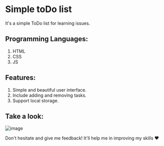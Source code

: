 # Simple toDo list
It's a simple ToDo list for learning issues.

## Programming Languages:
1. HTML
2. CSS
3. JS

## Features:
1. Simple and beautiful user interface.
2. Include adding and removing tasks.
3. Support local storage.

## Take a look:
![image](https://github.com/Rahaf-Mansour/simple-to-do-list/assets/109438456/a3b63a7c-11f8-4889-b77e-a6d2cd7d20c0)


Don't hesitate and give me feedback! It'll help me in improving my skills ♥
